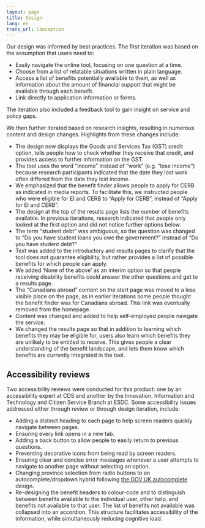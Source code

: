 ```yaml
---
layout: page
title: Design
lang: en
trans_url: Conception
---
```



Our design was informed by best practices. The first iteration was based on the assumption that users need to:

* Easily navigate the online tool, focusing on one question at a time.
* Choose from a list of relatable situations written in plain language.
* Access a list of benefits potentially available to them, as well as information about the amount of financial support that might be available through each benefit.
* Link directly to application information or forms.

The iteration also included a feedback tool to gain insight on service and policy gaps.

We then further iterated based on research insights, resulting in numerous content and design changes. Highlights from these changes include:

* The design now displays the Goods and Services Tax (GST) credit option, tells people how to check whether they receive that credit, and provides access to further information on the GST.
* The tool uses the word “income” instead of “work” (e.g. “lose income”) because research participants indicated that the date they lost work often differed from the date they lost income.
* We emphasized that the benefit finder allows people to apply for CERB as indicated in media reports. To facilitate this, we instructed people who were eligible for EI and CERB to “Apply for CERB”, instead of “Apply for EI and CERB”.
* The design at the top of the results page lists the number of benefits available. In previous iterations, research indicated that people only looked at the first option and did not notice further options below.
* The term “student debt” was ambiguous, so the question was changed to “Do you have student loans you owe the government?” instead of “Do you have student debt?”
* Text was added to the introductory and results pages to clarify that the tool does not guarantee eligibility, but rather provides a list of possible benefits for which people can apply.
* We added ‘None of the above’ as an interim option so that people receiving disability benefits could answer the other questions and get to a results page.
* The “Canadians abroad” content on the start page was moved to a less visible place on the page, as in earlier iterations some people thought the benefit finder was for Canadians abroad. This link was eventually removed from the homepage.
* Content was changed and added to help self-employed people navigate the service.
* We changed the results page so that in addition to learning which benefits they may be eligible for, users also learn which benefits they are unlikely to be entitled to receive. This gives people a clear understanding of the benefit landscape, and lets them know which benefits are currently integrated in the tool.



## Accessibility reviews

Two accessibility reviews were conducted for this product: one by an accessibility expert at CDS and another by the Innovation, Information and Technology and Citizen Service Branch at ESDC. Some accessibility issues addressed either through review or through design iteration, include:



* Adding a distinct heading to each page to help screen readers quickly navigate between pages.
* Ensuring every link opens in a new tab.
* Adding a back button to allow people to easily return to previous questions.
* Preventing decorative icons from being read by screen readers.
* Ensuring clear and concise error messages whenever a user attempts to navigate to another page without selecting an option.
* Changing province selection from radio buttons to an autocomplete/dropdown hybrid following [the GOV UK autocomplete](https://github.com/alphagov/accessible-autocomplete) design.
* Re-designing the benefit headers to colour-code and to distinguish between benefits available to the individual user, other help, and benefits not available to that user. The list of benefits not available was collapsed into an accordion. This structure facilitates accessibility of the information, while simultaneously reducing cognitive load.